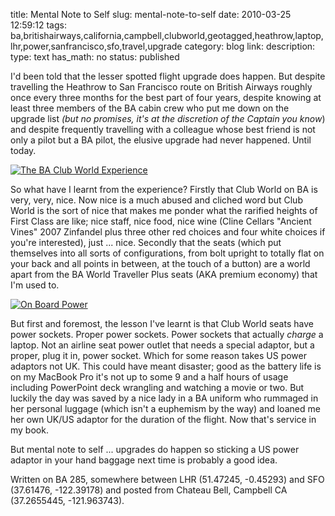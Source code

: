title: Mental Note to Self
slug: mental-note-to-self
date: 2010-03-25 12:59:12
tags: ba,britishairways,california,campbell,clubworld,geotagged,heathrow,laptop,lhr,power,sanfrancisco,sfo,travel,upgrade
category: blog
link: 
description: 
type: text
has_math: no
status: published

I'd been told that the lesser spotted flight upgrade does happen. But despite travelling the Heathrow to San Francisco route on British Airways roughly once every three months for the best part of four years, despite knowing at least three members of the BA cabin crew who put me down on the upgrade list *(but no promises, it's at the discretion of the Captain you know*) and despite frequently travelling with a colleague whose best friend is not only a pilot but a BA pilot, the elusive upgrade had never happened. Until today.

<!-- TEASER_END -->

[![The BA Club World Experience](http://farm3.static.flickr.com/2804/4462414260_1dfe2c9d4a_d.jpg)](http://www.flickr.com/photos/vicchi/4462414260/ "The BA Club World Experience")

So what have I learnt from the experience? Firstly that Club World on BA is very, very, nice. Now nice is a much abused and cliched word but Club World is the sort of nice that makes me ponder what the rarified heights of First Class are like; nice staff, nice food, nice wine (Cline Cellars "Ancient Vines" 2007 Zinfandel plus three other red choices and four white choices if you're interested), just ... nice. Secondly that the seats (which put themselves into all sorts of configurations, from bolt upright to totally flat on your back and all points in between, at the touch of a button) are a world apart from the BA World Traveller Plus seats (AKA premium economy) that I'm used to.

[![On Board Power](http://farm5.static.flickr.com/4009/4461639263_36c604751e_d.jpg)](http://www.flickr.com/photos/vicchi/4461639263/ "On Board Power")

But first and foremost, the lesson I've learnt is that Club World seats have power sockets. Proper power sockets. Power sockets that actually *charge* a laptop. Not an airline seat power outlet that needs a special adaptor, but a proper, plug it in, power socket. Which for some reason takes US power adaptors not UK. This could have meant disaster; good as the battery life is on my MacBook Pro it's not up to some 9 and a half hours of usage including PowerPoint deck wrangling and watching a movie or two. But luckily the day was saved by a nice lady in a BA uniform who rummaged in her personal luggage (which isn't a euphemism by the way) and loaned me her own UK/US adaptor for the duration of the flight. Now that's service in my book.

But mental note to self ... upgrades do happen so sticking a US power adaptor in your hand baggage next time is probably a good idea.


Written on BA 285, somewhere between LHR (51.47245, -0.45293) and SFO (37.61476, -122.39178) and posted from Chateau Bell, Campbell CA (37.2655445, -121.963743).

